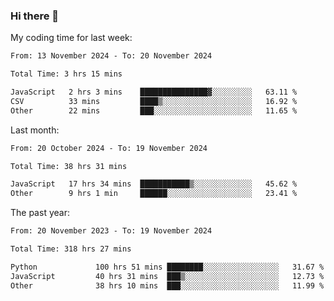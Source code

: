 ### Hi there 👋

My coding time for last week:

<!--START_SECTION:week-->

```txt
From: 13 November 2024 - To: 20 November 2024

Total Time: 3 hrs 15 mins

JavaScript   2 hrs 3 mins    ███████████████▓░░░░░░░░░   63.11 %
CSV          33 mins         ████▒░░░░░░░░░░░░░░░░░░░░   16.92 %
Other        22 mins         ███░░░░░░░░░░░░░░░░░░░░░░   11.65 %
```

<!--END_SECTION:week-->

Last month:

<!--START_SECTION:month-->

```txt
From: 20 October 2024 - To: 19 November 2024

Total Time: 38 hrs 31 mins

JavaScript   17 hrs 34 mins  ███████████▒░░░░░░░░░░░░░   45.62 %
Other        9 hrs 1 min     ██████░░░░░░░░░░░░░░░░░░░   23.41 %
```

<!--END_SECTION:month-->

The past year:

<!--START_SECTION:year-->

```txt
From: 20 November 2023 - To: 19 November 2024

Total Time: 318 hrs 27 mins

Python             100 hrs 51 mins ████████░░░░░░░░░░░░░░░░░   31.67 %
JavaScript         40 hrs 31 mins  ███▒░░░░░░░░░░░░░░░░░░░░░   12.73 %
Other              38 hrs 10 mins  ███░░░░░░░░░░░░░░░░░░░░░░   11.99 %
```

<!--END_SECTION:year-->
